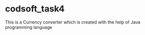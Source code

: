 # codsoft_task4
This is a Currency converter which is created with the help of Java programming language
